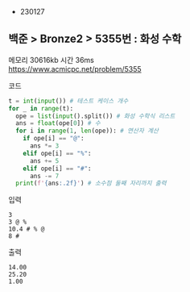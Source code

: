 - 230127
## 백준 > Bronze2 > 5355번 : 화성 수학
메모리 30616kb 시간 36ms  
https://www.acmicpc.net/problem/5355  

코드
```python
t = int(input()) # 테스트 케이스 개수
for _ in range(t):
  ope = list(input().split()) # 화성 수학식 리스트
  ans = float(ope[0]) # 수
  for i in range(1, len(ope)): # 연산자 계산
    if ope[i] == "@":
      ans *= 3
    elif ope[i] == "%":
      ans += 5
    elif ope[i] == "#":
      ans -= 7
  print(f'{ans:.2f}') # 소수점 둘째 자리까지 출력
```

입력
```
3
3 @ %
10.4 # % @
8 #
```

출력
```
14.00
25.20
1.00
```
